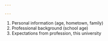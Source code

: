 ```yaml
---

---
```

1. Personal information (age, hometown, family)
2. Professional background (school age)
3. Expectations from profession, this university